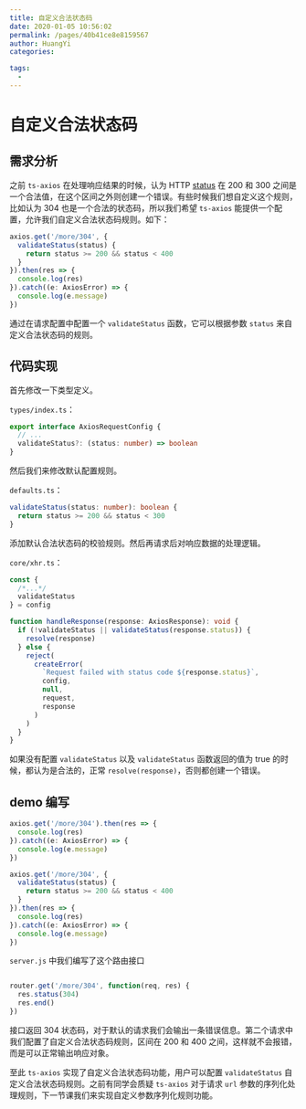```yaml
---
title: 自定义合法状态码
date: 2020-01-05 10:56:02
permalink: /pages/40b41ce8e8159567
author: HuangYi
categories: 

tags: 
  - 
---
```

# 自定义合法状态码

## 需求分析

之前 `ts-axios` 在处理响应结果的时候，认为 HTTP [status](https://developer.mozilla.org/en-US/docs/Web/API/XMLHttpRequest/status) 在 200 和 300 之间是一个合法值，在这个区间之外则创建一个错误。有些时候我们想自定义这个规则，比如认为 304 也是一个合法的状态码，所以我们希望 `ts-axios` 能提供一个配置，允许我们自定义合法状态码规则。如下：

```typescript
axios.get('/more/304', {
  validateStatus(status) {
    return status >= 200 && status < 400
  }
}).then(res => {
  console.log(res)
}).catch((e: AxiosError) => {
  console.log(e.message)
})
```

通过在请求配置中配置一个 `validateStatus` 函数，它可以根据参数 `status` 来自定义合法状态码的规则。

## 代码实现

首先修改一下类型定义。

`types/index.ts`：

```typescript
export interface AxiosRequestConfig {
  // ...
  validateStatus?: (status: number) => boolean
}
```

然后我们来修改默认配置规则。

`defaults.ts`：

```typescript
validateStatus(status: number): boolean {
  return status >= 200 && status < 300
}
```

添加默认合法状态码的校验规则。然后再请求后对响应数据的处理逻辑。

`core/xhr.ts`：

```typescript
const {
  /*...*/
  validateStatus
} = config

function handleResponse(response: AxiosResponse): void {
  if (!validateStatus || validateStatus(response.status)) {
    resolve(response)
  } else {
    reject(
      createError(
        `Request failed with status code ${response.status}`,
        config,
        null,
        request,
        response
      )
    )
  }
}
```

如果没有配置 `validateStatus` 以及 `validateStatus` 函数返回的值为 true 的时候，都认为是合法的，正常 `resolve(response)`，否则都创建一个错误。

## demo 编写

```typescript
axios.get('/more/304').then(res => {
  console.log(res)
}).catch((e: AxiosError) => {
  console.log(e.message)
})

axios.get('/more/304', {
  validateStatus(status) {
    return status >= 200 && status < 400
  }
}).then(res => {
  console.log(res)
}).catch((e: AxiosError) => {
  console.log(e.message)
})
```

`server.js` 中我们编写了这个路由接口

```javascript

router.get('/more/304', function(req, res) {
  res.status(304)
  res.end()
})
```

接口返回 304 状态码，对于默认的请求我们会输出一条错误信息。第二个请求中我们配置了自定义合法状态码规则，区间在 200 和 400 之间，这样就不会报错，而是可以正常输出响应对象。

至此 `ts-axios` 实现了自定义合法状态码功能，用户可以配置 `validateStatus` 自定义合法状态码规则。之前有同学会质疑 `ts-axios` 对于请求 `url` 参数的序列化处理规则，下一节课我们来实现自定义参数序列化规则功能。

